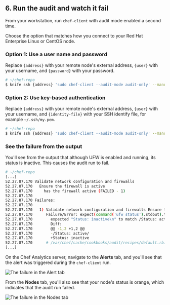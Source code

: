 ## 6. Run the audit and watch it fail

From your workstation, run `chef-client` with audit mode enabled a second time.

Choose the option that matches how you connect to your Red Hat Enterprise Linux or CentOS node.

### Option 1: Use a user name and password

Replace `{address}` with your remote node's external address, `{user}` with your username, and `{password}` with your password.

```bash
# ~/chef-repo
$ knife ssh {address} 'sudo chef-client --audit-mode audit-only' --manual-list --ssh-user {user} --ssh-password '{password}'
```

### Option 2: Use key-based authentication

Replace `{address}` with your remote node's external address, `{user}` with your username, and `{identity-file}` with your SSH identify file, for example <code class="file-path">~/.ssh/my.pem</code>.

```bash
# ~/chef-repo
$ knife ssh {address} 'sudo chef-client --audit-mode audit-only' --manual-list --ssh-user {user} --identity-file {identity-file}
```

### See the failure from the output

You'll see from the output that although UFW is enabled and running, its status is inactive. This causes the audit run to fail.

```bash
# ~/chef-repo
[...]
52.27.87.170 Validate network configuration and firewalls
52.27.87.170   Ensure the firewall is active
52.27.87.170     has the firewall active (FAILED - 1)
52.27.87.170
52.27.87.170 Failures:
52.27.87.170
52.27.87.170   1) Validate network configuration and firewalls Ensure the firewall is active has the firewall active
52.27.87.170      Failure/Error: expect(command('ufw status').stdout).to match(/Status: active/)
52.27.87.170        expected "Status: inactive\n" to match /Status: active/
52.27.87.170        Diff:
52.27.87.170        @@ -1,2 +1,2 @@
52.27.87.170        -/Status: active/
52.27.87.170        +Status: inactive
52.27.87.170      # /var/chef/cache/cookbooks/audit/recipes/default.rb:21:in `block (3 levels) in from_file'
[...]
```

On the Chef Analytics server, navigate to the **Alerts** tab, and you'll see that the alert was triggered during the `chef-client` run.

![The failure in the Alert tab](chef-analytics/compliance-alert-failure.png)

From the **Nodes** tab, you'll also see that your node's status is orange, which indicates that the audit run failed.

![The failure in the Nodes tab](chef-analytics/compliance-node-failure.png)
